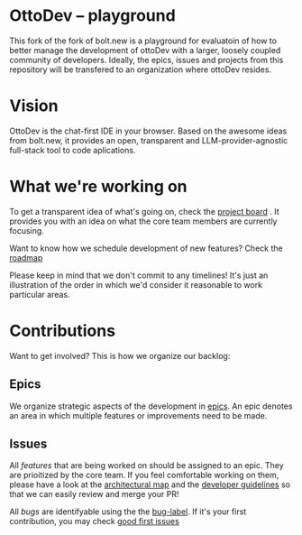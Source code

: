 # OttoDev – playground

This fork of the fork of bolt.new is a playground for evaluatoin of how to better manage the development of ottoDev with a larger, loosely coupled community of developers.
Ideally, the epics, issues and projects from this repository will be transfered to an organization where ottoDev resides.

# Vision

OttoDev is the chat-first IDE in your browser. Based on the awesome ideas from bolt.new, it provides an open, transparent and LLM-provider-agnostic full-stack tool to code aplications.

# What we're working on

To get a transparent idea of what's going on, check the [project board](https://github.com/users/mrsimpson/projects/2) . It provides you with an idea on what the core team members are currently focusing.

Want to know how we schedule development of new features? Check the [roadmap](https://github.com/users/mrsimpson/projects/2/views/4)

Please keep in mind that we don't commit to any timelines! It's just an illustration of the order in which we'd consider it reasonable to work particular areas.

# Contributions

Want to get involved? This is how we organize our backlog:

## Epics

We organize strategic aspects of the development in [epics](https://github.com/mrsimpson/bolt.new-any-llm/issues?q=is%3Aissue+is%3Aopen+label%3Aepic).
An epic denotes an area in which multiple features or improvements need to be made.

## Issues

All *features* that are being worked on should be assigned to an epic. They are prioitized by the core team. If you feel comfortable working on them, please have a look at the [architectural map](./docs/docs/architecture-map.md) and the [developer guidelines](./docs/docs/developer-guidelines.md) so that we can easily review and merge your PR!

All *bugs* are identifyable using the the [bug-label](https://github.com/mrsimpson/bolt.new-any-llm/labels/bug). If it's your first contribution, you may check [good first issues](https://github.com/mrsimpson/bolt.new-any-llm/labels/good%20first%20issue)
